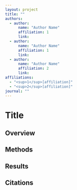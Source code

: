 ```yaml
---
layout: project
title: ""
authors:
  - author:
      name: "Author Name"
      affiliation: 1
      link:
  - author:
      name: "Author Name"
      affiliation: 1
      link:
  - author:
      name: "Author Name"
      affiliation: 2
      link:
affiliations:
  - "<sup>1</sup>[affiliation]"
  - "<sup>2</sup>[affiliation]"
journal: ""
---
```


# Title

## Overview

## Methods

## Results

## Citations
